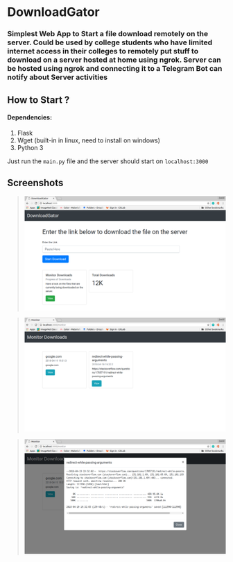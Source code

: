 # DownloadGator

### Simplest Web App to Start a file download remotely on the server. Could be used by college students who have limited internet access in their colleges to remotely put stuff to download on a server hosted at home using ngrok. Server can be hosted using ngrok and connecting it to a Telegram Bot can notify about Server activities

## How to Start ?

#### Dependencies:
1. Flask
2. Wget (built-in in linux, need to install on windows)
3. Python 3

Just run the `main.py` file and the server should start on `localhost:3000`


## Screenshots

> ![Main](screenshots/a.png)


> ![Main](screenshots/b.png)


> ![Main](screenshots/c.png)